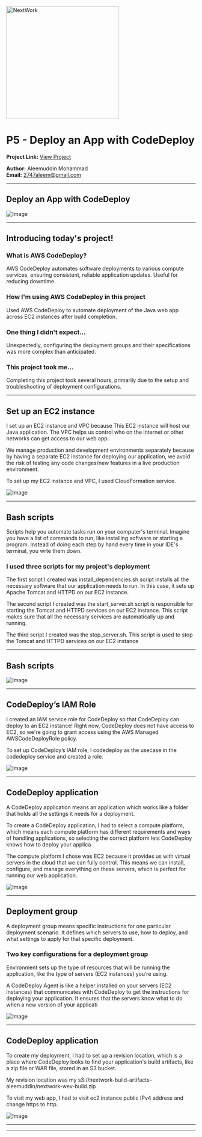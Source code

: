 <img src="https://cdn.prod.website-files.com/677c400686e724409a5a7409/6790ad949cf622dc8dcd9fe4_nextwork-logo-leather.svg" alt="NextWork" width="300" />

# P5 - Deploy an App with CodeDeploy

**Project Link:** [View Project](http://learn.nextwork.org/projects/aws-devops-codedeploy)

**Author:** Aleemuddin Mohammad  
**Email:** 2747aleem@gmail.com

---

## Deploy an App with CodeDeploy

![Image](http://learn.nextwork.org/surprised_black_smart_goose/uploads/aws-devops-codedeploy_69ede4b0)

---

## Introducing today's project!

### What is AWS CodeDeploy?

AWS CodeDeploy automates software deployments to various compute services, ensuring consistent, reliable application updates. Useful for reducing downtime.

### How I'm using AWS CodeDeploy in this project

Used AWS CodeDeploy to automate deployment of the Java web app across EC2 instances after build completion.

### One thing I didn't expect...

Unexpectedly, configuring the deployment groups and their specifications was more complex than anticipated.

### This project took me...

Completing this project took several hours, primarily due to the setup and troubleshooting of deployment configurations.

---

## Set up an EC2 instance

I set up an EC2 instance and VPC because This EC2 instance will host our Java application. The VPC helps us control who on the internet or other networks can get access to our web app.

We manage production and development environments separately because by having a separate EC2 instance for deploying our application, we avoid the risk of testing any code changes/new features in a live production environment.

To set up my EC2 instance and VPC, I used CloudFormation service. 

![Image](http://learn.nextwork.org/surprised_black_smart_goose/uploads/aws-devops-codedeploy_26e7b830)

---

## Bash scripts

Scripts help you automate tasks run on your computer's terminal. Imagine you have a list of commands to run, like installing software or starting a program. Instead of doing each step by hand every time in your IDE's terminal, you wrte them down.  

### I used three scripts for my project's deployment

The first script I created was install_dependencies.sh script installs all the necessary software that our application needs to run. In this case, it sets up Apache Tomcat and HTTPD on our EC2 instance. 

The second script I created was the start_server.sh script is responsible for starting the Tomcat and HTTPD services on our EC2 instance. This script makes sure that all the necessary services are automatically up and running.

The third script I created was the stop_server.sh. This script is used to stop the Tomcat and HTTPD services on our EC2 instance

---

## Bash scripts

![Image](http://learn.nextwork.org/surprised_black_smart_goose/uploads/aws-devops-codedeploy_69ede4b0)

---

## CodeDeploy’s IAM Role

I created an IAM service role for CodeDeploy so that CodeDeploy can deploy to an EC2 instance! Right now, CodeDeploy does not have access to EC2, so we're going to grant access using the AWS Managed AWSCodeDeployRole policy.
 

To set up CodeDeploy’s IAM role, I codedeploy as the usecase in the codedeploy service and created a role.

![Image](http://learn.nextwork.org/surprised_black_smart_goose/uploads/aws-devops-codedeploy_59de20cd)

---

## CodeDeploy application

A CodeDeploy application means an application which works like a folder that holds all the settings it needs for a deployment. 

To create a CodeDeploy application, I had to select a compute platform, which means each compute platform has different requirements and ways of handling applications, so selecting the correct platform lets CodeDeploy knows how to deploy your applica

The compute platform I chose was EC2  because it provides us with virtual servers in the cloud that we can fully control. This means we can install, configure, and manage everything on these servers, which is perfect for running our web application. 

![Image](http://learn.nextwork.org/surprised_black_smart_goose/uploads/aws-devops-codedeploy_75e763ef)

---

## Deployment group

A deployment group means specific instructions for one particular deployment scenario. It defines which servers to use, how to deploy, and what settings to apply for that specific deployment.


### Two key configurations for a deployment group

Environment sets up the type of resources that will be running the application, like the type of servers (EC2 instances) you’re using. 

A CodeDeploy Agent is like a helper installed on your servers (EC2 instances) that communicates with CodeDeploy to get the instructions for deploying your application. It ensures that the servers know what to do when a new version of your applicati

![Image](http://learn.nextwork.org/surprised_black_smart_goose/uploads/aws-devops-codedeploy_054373a8)

---

## CodeDeploy application

To create my deployment, I had to set up a revision location, which is a place where CodeDeploy looks to find your application's build artifacts, like a zip file or WAR file, stored in an S3 bucket.

My revision location was my s3://nextwork-build-artifacts-aleemuddin/nextwork-wev-build.zip

To visit my web app, I had to visit ec2 instance public IPv4 address and change https to http. 

![Image](http://learn.nextwork.org/surprised_black_smart_goose/uploads/aws-devops-codedeploy_a333c89c)

---

---
